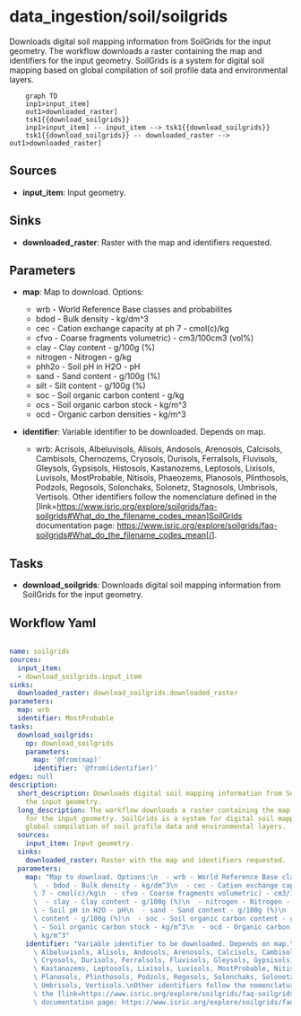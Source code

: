 # data_ingestion/soil/soilgrids

Downloads digital soil mapping information from SoilGrids for the input geometry. The workflow downloads a raster containing the map and identifiers for the input geometry. SoilGrids is a system for digital soil mapping based on global compilation of soil profile data and environmental layers.

```{mermaid}
    graph TD
    inp1>input_item]
    out1>downloaded_raster]
    tsk1{{download_soilgrids}}
    inp1>input_item] -- input_item --> tsk1{{download_soilgrids}}
    tsk1{{download_soilgrids}} -- downloaded_raster --> out1>downloaded_raster]
```

## Sources

- **input_item**: Input geometry.

## Sinks

- **downloaded_raster**: Raster with the map and identifiers requested.

## Parameters

- **map**: Map to download. Options:
  - wrb - World Reference Base classes and probabilites
  - bdod - Bulk density - kg/dm^3
  - cec - Cation exchange capacity at ph 7 - cmol(c)/kg
  - cfvo - Coarse fragments volumetric) - cm3/100cm3 (vol%)
  - clay - Clay content - g/100g (%)
  - nitrogen - Nitrogen - g/kg
  - phh2o - Soil pH in H2O - pH
  - sand - Sand content - g/100g (%)
  - silt - Silt content - g/100g (%)
  - soc - Soil organic carbon content - g/kg
  - ocs - Soil organic carbon stock - kg/m^3
  - ocd - Organic carbon densities - kg/m^3

- **identifier**: Variable identifier to be downloaded. Depends on map.
  - wrb: Acrisols, Albeluvisols, Alisols, Andosols, Arenosols, Calcisols, Cambisols,
Chernozems, Cryosols, Durisols, Ferralsols, Fluvisols, Gleysols, Gypsisols, Histosols, Kastanozems, Leptosols, Lixisols, Luvisols, MostProbable, Nitisols, Phaeozems, Planosols, Plinthosols, Podzols, Regosols, Solonchaks, Solonetz, Stagnosols, Umbrisols, Vertisols.
Other identifiers follow the nomenclature defined in the [link=https://www.isric.org/explore/soilgrids/faq-soilgrids#What_do_the_filename_codes_mean]SoilGrids documentation page: https://www.isric.org/explore/soilgrids/faq-soilgrids#What_do_the_filename_codes_mean[/].

## Tasks

- **download_soilgrids**: Downloads digital soil mapping information from SoilGrids for the input geometry.

## Workflow Yaml

```yaml

name: soilgrids
sources:
  input_item:
  - download_soilgrids.input_item
sinks:
  downloaded_raster: download_soilgrids.downloaded_raster
parameters:
  map: wrb
  identifier: MostProbable
tasks:
  download_soilgrids:
    op: download_soilgrids
    parameters:
      map: '@from(map)'
      identifier: '@from(identifier)'
edges: null
description:
  short_description: Downloads digital soil mapping information from SoilGrids for
    the input geometry.
  long_description: The workflow downloads a raster containing the map and identifiers
    for the input geometry. SoilGrids is a system for digital soil mapping based on
    global compilation of soil profile data and environmental layers.
  sources:
    input_item: Input geometry.
  sinks:
    downloaded_raster: Raster with the map and identifiers requested.
  parameters:
    map: "Map to download. Options:\n  - wrb - World Reference Base classes and probabilites\n\
      \  - bdod - Bulk density - kg/dm^3\n  - cec - Cation exchange capacity at ph\
      \ 7 - cmol(c)/kg\n  - cfvo - Coarse fragments volumetric) - cm3/100cm3 (vol%)\n\
      \  - clay - Clay content - g/100g (%)\n  - nitrogen - Nitrogen - g/kg\n  - phh2o\
      \ - Soil pH in H2O - pH\n  - sand - Sand content - g/100g (%)\n  - silt - Silt\
      \ content - g/100g (%)\n  - soc - Soil organic carbon content - g/kg\n  - ocs\
      \ - Soil organic carbon stock - kg/m^3\n  - ocd - Organic carbon densities -\
      \ kg/m^3"
    identifier: "Variable identifier to be downloaded. Depends on map.\n  - wrb: Acrisols,\
      \ Albeluvisols, Alisols, Andosols, Arenosols, Calcisols, Cambisols,\nChernozems,\
      \ Cryosols, Durisols, Ferralsols, Fluvisols, Gleysols, Gypsisols, Histosols,\
      \ Kastanozems, Leptosols, Lixisols, Luvisols, MostProbable, Nitisols, Phaeozems,\
      \ Planosols, Plinthosols, Podzols, Regosols, Solonchaks, Solonetz, Stagnosols,\
      \ Umbrisols, Vertisols.\nOther identifiers follow the nomenclature defined in\
      \ the [link=https://www.isric.org/explore/soilgrids/faq-soilgrids#What_do_the_filename_codes_mean]SoilGrids\
      \ documentation page: https://www.isric.org/explore/soilgrids/faq-soilgrids#What_do_the_filename_codes_mean[/]."


```